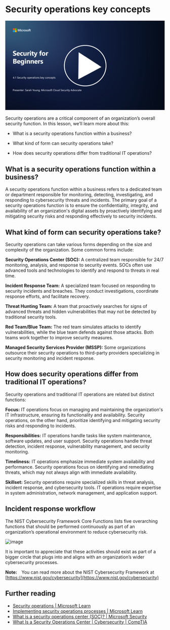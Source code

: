 # Security operations key concepts

[![Watch the video](../../images/4-1_placeholder.png)](https://learn-video.azurefd.net/vod/player?id=6a1cf511-89e0-493a-8ef9-91c458200266)

Security operations are a critical component of an organization’s overall security function. In this lesson, we’ll learn more about this:

 - What is a security operations function within a business?
   
 -  What kind of form can security operations take?
   
   - How does security operations differ from traditional IT operations?

## What is a security operations function within a business?

A security operations function within a business refers to a dedicated team or department responsible for monitoring, detecting, investigating, and responding to cybersecurity threats and incidents. The primary goal of a security operations function is to ensure the confidentiality, integrity, and availability of an organization's digital assets by proactively identifying and mitigating security risks and responding effectively to security incidents.

## What kind of form can security operations take?

Security operations can take various forms depending on the size and complexity of the organization. Some common forms include:

**Security Operations Center (SOC):** A centralized team responsible for 24/7 monitoring, analysis, and response to security events. SOCs often use advanced tools and technologies to identify and respond to threats in real time.

**Incident Response Team:** A specialized team focused on responding to security incidents and breaches. They conduct investigations, coordinate response efforts, and facilitate recovery.

**Threat Hunting Team:** A team that proactively searches for signs of advanced threats and hidden vulnerabilities that may not be detected by traditional security tools.

**Red Team/Blue Team:** The red team simulates attacks to identify vulnerabilities, while the blue team defends against those attacks. Both teams work together to improve security measures.

**Managed Security Services Provider (MSSP):** Some organizations outsource their security operations to third-party providers specializing in security monitoring and incident response.

## How does security operations differ from traditional IT operations?

Security operations and traditional IT operations are related but distinct functions:

**Focus:** IT operations focus on managing and maintaining the organization's IT infrastructure, ensuring its functionality and availability. Security operations, on the other hand, prioritize identifying and mitigating security risks and responding to incidents.

**Responsibilities:** IT operations handle tasks like system maintenance, software updates, and user support. Security operations handle threat detection, incident response, vulnerability management, and security monitoring.

**Timeliness:** IT operations emphasize immediate system availability and performance. Security operations focus on identifying and remediating threats, which may not always align with immediate availability.

**Skillset:** Security operations require specialized skills in threat analysis, incident response, and cybersecurity tools. IT operations require expertise in system administration, network management, and application support.

## Incident response workflow

The NIST Cybersecurity Framework Core Functions lists five overarching functions that should be performed continuously as part of an organization’s operational environment to reduce cybersecurity risk. 

![image](https://github.com/microsoft/Security-101/assets/139931591/f6d19dce-f96e-47bd-9e0a-8019675a602d)


It is important to appreciate that these activities should exist as part of a bigger circle that plugs into and aligns with an organization’s wider cybersecurity processes. 

**Note:** You can read more about the NIST Cybersecurity Framework at [https://www.nist.gov/cybersecurity](https://www.nist.gov/cybersecurity)

## Further reading

- [Security operations | Microsoft Learn](https://learn.microsoft.com/en-us/security/operations/overview?WT.mc_id=academic-96948-sayoung)
- [Implementing security operations processes | Microsoft Learn](https://learn.microsoft.com/en-us/security/operations/?WT.mc_id=academic-96948-sayoung)
- [What is a security operations center (SOC)? | Microsoft Security](https://www.microsoft.com/en-us/security/business/security-101/what-is-a-security-operations-center-soc?WT.mc_id=academic-96948-sayoung)
- [What Is a Security Operations Center | Cybersecurity | CompTIA](https://www.comptia.org/content/articles/what-is-a-security-operations-center)




